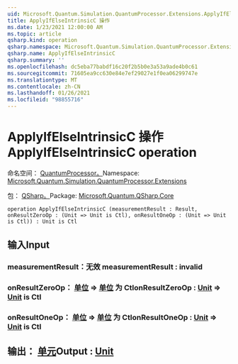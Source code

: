 ```yaml
---
uid: Microsoft.Quantum.Simulation.QuantumProcessor.Extensions.ApplyIfElseIntrinsicC
title: ApplyIfElseIntrinsicC 操作
ms.date: 1/23/2021 12:00:00 AM
ms.topic: article
qsharp.kind: operation
qsharp.namespace: Microsoft.Quantum.Simulation.QuantumProcessor.Extensions
qsharp.name: ApplyIfElseIntrinsicC
qsharp.summary: ''
ms.openlocfilehash: dc5eba77babdf16c20f2b5b0e3a53a9ade4b0c61
ms.sourcegitcommit: 71605ea9cc630e84e7ef29027e1f0ea06299747e
ms.translationtype: MT
ms.contentlocale: zh-CN
ms.lasthandoff: 01/26/2021
ms.locfileid: "98855716"
---
```

# <a name="applyifelseintrinsicc-operation"></a><span data-ttu-id="881f4-102">ApplyIfElseIntrinsicC 操作</span><span class="sxs-lookup"><span data-stu-id="881f4-102">ApplyIfElseIntrinsicC operation</span></span>

<span data-ttu-id="881f4-103">命名空间： [QuantumProcessor。](xref:Microsoft.Quantum.Simulation.QuantumProcessor.Extensions)</span><span class="sxs-lookup"><span data-stu-id="881f4-103">Namespace: [Microsoft.Quantum.Simulation.QuantumProcessor.Extensions](xref:Microsoft.Quantum.Simulation.QuantumProcessor.Extensions)</span></span>

<span data-ttu-id="881f4-104">包： [QSharp。](https://nuget.org/packages/Microsoft.Quantum.QSharp.Core)</span><span class="sxs-lookup"><span data-stu-id="881f4-104">Package: [Microsoft.Quantum.QSharp.Core](https://nuget.org/packages/Microsoft.Quantum.QSharp.Core)</span></span>




```qsharp
operation ApplyIfElseIntrinsicC (measurementResult : Result, onResultZeroOp : (Unit => Unit is Ctl), onResultOneOp : (Unit => Unit is Ctl)) : Unit is Ctl
```


## <a name="input"></a><span data-ttu-id="881f4-105">输入</span><span class="sxs-lookup"><span data-stu-id="881f4-105">Input</span></span>

### <a name="measurementresult--__invalidresult__"></a><span data-ttu-id="881f4-106">measurementResult：__无效 <Result>__</span><span class="sxs-lookup"><span data-stu-id="881f4-106">measurementResult : __invalid<Result>__</span></span>




### <a name="onresultzeroop--unit--unit--is-ctl"></a><span data-ttu-id="881f4-107">onResultZeroOp： [单位](xref:microsoft.quantum.lang-ref.unit) => [单位](xref:microsoft.quantum.lang-ref.unit)  为 Ctl</span><span class="sxs-lookup"><span data-stu-id="881f4-107">onResultZeroOp : [Unit](xref:microsoft.quantum.lang-ref.unit) => [Unit](xref:microsoft.quantum.lang-ref.unit)  is Ctl</span></span>




### <a name="onresultoneop--unit--unit--is-ctl"></a><span data-ttu-id="881f4-108">onResultOneOp： [单位](xref:microsoft.quantum.lang-ref.unit) => [单位](xref:microsoft.quantum.lang-ref.unit)  为 Ctl</span><span class="sxs-lookup"><span data-stu-id="881f4-108">onResultOneOp : [Unit](xref:microsoft.quantum.lang-ref.unit) => [Unit](xref:microsoft.quantum.lang-ref.unit)  is Ctl</span></span>





## <a name="output--unit"></a><span data-ttu-id="881f4-109">输出： [单元](xref:microsoft.quantum.lang-ref.unit)</span><span class="sxs-lookup"><span data-stu-id="881f4-109">Output : [Unit](xref:microsoft.quantum.lang-ref.unit)</span></span>

